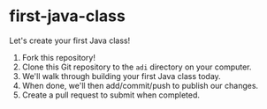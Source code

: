 # first-java-class
Let's create your first Java class!

1. Fork this repository!
1. Clone this Git repository to the `adi` directory on your computer.
2. We'll walk through building your first Java class today.
3. When done, we'll then add/commit/push to publish our changes.
4. Create a pull request to submit when completed.

